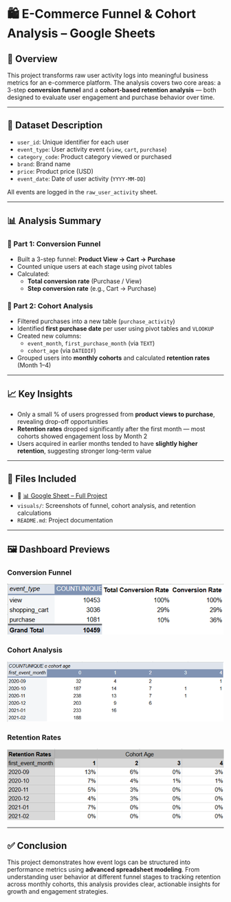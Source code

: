 # 🛍️ E-Commerce Funnel & Cohort Analysis – Google Sheets

## 🚀 Overview  
This project transforms raw user activity logs into meaningful business metrics for an e-commerce platform. The analysis covers two core areas: a 3-step **conversion funnel** and a **cohort-based retention analysis** — both designed to evaluate user engagement and purchase behavior over time.

---

## 🧾 Dataset Description

- `user_id`: Unique identifier for each user  
- `event_type`: User activity event (`view`, `cart`, `purchase`)  
- `category_code`: Product category viewed or purchased  
- `brand`: Brand name  
- `price`: Product price (USD)  
- `event_date`: Date of user activity (`YYYY-MM-DD`)  

All events are logged in the `raw_user_activity` sheet.

---

## 📊 Analysis Summary

### 🔹 Part 1: Conversion Funnel
- Built a 3-step funnel: **Product View → Cart → Purchase**
- Counted unique users at each stage using pivot tables
- Calculated:
  - **Total conversion rate** (Purchase / View)
  - **Step conversion rate** (e.g., Cart → Purchase)

### 🔹 Part 2: Cohort Analysis
- Filtered purchases into a new table (`purchase_activity`)
- Identified **first purchase date** per user using pivot tables and `VLOOKUP`
- Created new columns:
  - `event_month`, `first_purchase_month` (via `TEXT`)
  - `cohort_age` (via `DATEDIF`)
- Grouped users into **monthly cohorts** and calculated **retention rates** (Month 1–4)

---

## 📈 Key Insights

- Only a small % of users progressed from **product views to purchase**, revealing drop-off opportunities  
- **Retention rates** dropped significantly after the first month — most cohorts showed engagement loss by Month 2  
- Users acquired in earlier months tended to have **slightly higher retention**, suggesting stronger long-term value  

---

## 📂 Files Included

- 📄 [📊 Google Sheet – Full Project](https://docs.google.com/spreadsheets/d/1XnVwInIWfrOc_4ZG6QGsCVZhw8VKs-qJqU01DGDc_dg/edit?usp=sharing)  
- `visuals/`: Screenshots of funnel, cohort analysis, and retention calculations  
- `README.md`: Project documentation  

---

## 🖼️ Dashboard Previews

### Conversion Funnel  
![Conversion Funnel](visuals/conversion-funnel.png)

### Cohort Analysis  
![Cohort Table](visuals/cohort-analysis.png)

### Retention Rates  
![Retention Rate Table](visuals/retention-rates.png)

---

## ✅ Conclusion  
This project demonstrates how event logs can be structured into performance metrics using **advanced spreadsheet modeling**. From understanding user behavior at different funnel stages to tracking retention across monthly cohorts, this analysis provides clear, actionable insights for growth and engagement strategies.
